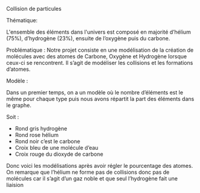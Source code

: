 
Collision de particules

Thématique:

L'ensemble des éléments dans l'univers est composé en majorité d’hélium (75%), d’hydrogène (23%), ensuite de l’oxygène puis du carbone. 

Problématique :
Notre projet consiste en une modélisation de la création de molécules avec des atomes de Carbone, Oxygène et Hydrogène lorsque ceux-ci se rencontrent. Il s’agit de modéliser les collisions et les formations d’atomes.


Modèle :

Dans un premier temps, on a un modèle où le nombre d’éléments est le même pour chaque type puis nous avons répartit la part des éléments dans le graphe.

Soit :
- Rond gris hydrogène
- Rond rose hélium
- Rond noir c’est le carbone 
- Croix bleu de une molécule d’eau
- Croix rouge du dioxyde de carbone







Donc voici les modélisations après avoir régler le pourcentage des atomes. On remarque que l’hélium ne forme pas de collisions donc pas de molécules car il s’agit d’un gaz noble et que seul l’hydrogène fait une liaision 
